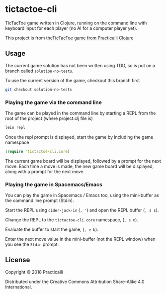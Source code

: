 # tictactoe-cli

TicTacToe game written in Clojure, running on the command line with keyboard input for each player (no AI for a computer player yet).

This project is from the[TicTacToe game from Practicalli Clojure](https://practicalli.github.io/clojure/games/tictactoe-cli/)

## Usage

The current game solution has not been written using TDD, so is put on a branch called `solution-no-tests`.

To use the current version of the game, checkout this branch first

```bash
git checkout solution-no-tests
```

### Playing the game via the command line

The game can be played in the command line by starting a REPL from the root of the project (where project.clj file is)

```bash
lein repl
```
Once the repl prompt is displayed, start the game by including the game namespace

```clojure
(require 'tictactoe-cli.core)
```

The current game board will be displayed, followed by a prompt for the next move.  Each time a move is made, the new game board will be displayed, along with a prompt for the next move.

### Playing the game in Spacemacs/Emacs

You can play the game in Spacemacs / Emacs too, using the mini-buffer as the command line prompt (Stdin).

Start the REPL using `cider-jack-in` (`, '`) and open the REPL buffer (`, s s`).

Change the REPL to the `tictactoe-cli.core` namespace, (`, s n`).

Evaluate the buffer to start the game, (`, e b`).

Enter the next move value in the mini-buffer (not the REPL window) when you see the `Stdin` prompt.


## License

Copyright © 2018 Practicalli

Distributed under the Creative Commons Attribution Share-Alike 4.0 International.
